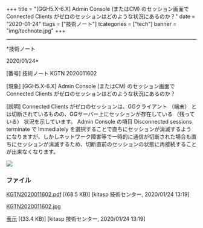 ﻿+++
title = "[GGH5.X-6.X] Admin Console (またはCM) のセッション画面で Connected Clients がゼロのセッションはどのような状況にあるのか？"
date = "2020-01-24"
ttags = ["技術ノート"]
tcategories = ["tech"]
banner = "img/technote.jpg"
+++

-----------------------------------------------------------------------------------------------------------------------------

*技術ノート

2020/01/24*


[番号]
技術ノート KGTN 2020011602

[現象]
[GGH5.X-6.X] Admin Console (またはCM) のセッション画面で Connected
Clients がゼロのセッションはどのような状況にあるのか？

[説明]
Connected Clients がゼロのセッションは、GGクライアント （端末）
とは切断されているものの、GGサーバー上にセッションが存在している
（残っている） 状況を示しています。 Admin Console の項目 Disconnected
sessions terminate で Immediately
を選択することで直ちにセッションが消滅するようになりますが、しかしネットワーク障害等で一時的に通信が切断された場合も直ちにセッションが消滅するため、切断直前のセッションの状態に再接続することが出来なくなります。

![](http://techreport.kitasp.net/attachments/download/4461/KGTN2020011602.jpg)


### ファイル

 
 


[KGTN2020011602.pdf](http://techreport.kitasp.net/attachments/download/4460/KGTN2020011602.pdf)
 [(68.5 KB)] [kitasp 技術センター, 2020/01/24
13:19]

[KGTN2020011602.jpg](http://techreport.kitasp.net/attachments/download/4461/KGTN2020011602.jpg)

[表示](http://techreport.kitasp.net/attachments/4461/KGTN2020011602.jpg "表示")
 [(33.4 KB)] [kitasp 技術センター, 2020/01/24
13:19]


 


 

